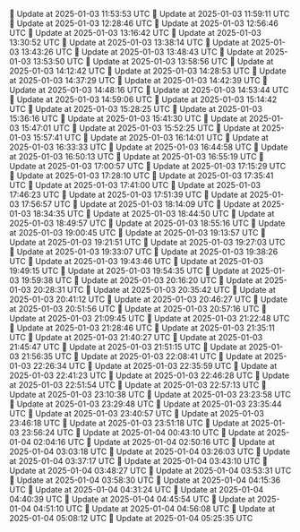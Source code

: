 🔄 Update at 2025-01-03 11:53:53 UTC
🔄 Update at 2025-01-03 11:59:11 UTC
🔄 Update at 2025-01-03 12:28:46 UTC
🔄 Update at 2025-01-03 12:56:46 UTC
🔄 Update at 2025-01-03 13:16:42 UTC
🔄 Update at 2025-01-03 13:30:52 UTC
🔄 Update at 2025-01-03 13:38:14 UTC
🔄 Update at 2025-01-03 13:43:26 UTC
🔄 Update at 2025-01-03 13:48:43 UTC
🔄 Update at 2025-01-03 13:53:50 UTC
🔄 Update at 2025-01-03 13:58:56 UTC
🔄 Update at 2025-01-03 14:12:42 UTC
🔄 Update at 2025-01-03 14:28:53 UTC
🔄 Update at 2025-01-03 14:37:29 UTC
🔄 Update at 2025-01-03 14:42:39 UTC
🔄 Update at 2025-01-03 14:48:16 UTC
🔄 Update at 2025-01-03 14:53:44 UTC
🔄 Update at 2025-01-03 14:59:06 UTC
🔄 Update at 2025-01-03 15:14:42 UTC
🔄 Update at 2025-01-03 15:28:25 UTC
🔄 Update at 2025-01-03 15:36:16 UTC
🔄 Update at 2025-01-03 15:41:30 UTC
🔄 Update at 2025-01-03 15:47:01 UTC
🔄 Update at 2025-01-03 15:52:25 UTC
🔄 Update at 2025-01-03 15:57:41 UTC
🔄 Update at 2025-01-03 16:14:01 UTC
🔄 Update at 2025-01-03 16:33:33 UTC
🔄 Update at 2025-01-03 16:44:58 UTC
🔄 Update at 2025-01-03 16:50:13 UTC
🔄 Update at 2025-01-03 16:55:19 UTC
🔄 Update at 2025-01-03 17:00:57 UTC
🔄 Update at 2025-01-03 17:15:29 UTC
🔄 Update at 2025-01-03 17:28:10 UTC
🔄 Update at 2025-01-03 17:35:41 UTC
🔄 Update at 2025-01-03 17:41:00 UTC
🔄 Update at 2025-01-03 17:46:23 UTC
🔄 Update at 2025-01-03 17:51:39 UTC
🔄 Update at 2025-01-03 17:56:57 UTC
🔄 Update at 2025-01-03 18:14:09 UTC
🔄 Update at 2025-01-03 18:34:35 UTC
🔄 Update at 2025-01-03 18:44:50 UTC
🔄 Update at 2025-01-03 18:49:57 UTC
🔄 Update at 2025-01-03 18:55:16 UTC
🔄 Update at 2025-01-03 19:00:45 UTC
🔄 Update at 2025-01-03 19:13:57 UTC
🔄 Update at 2025-01-03 19:21:51 UTC
🔄 Update at 2025-01-03 19:27:03 UTC
🔄 Update at 2025-01-03 19:33:07 UTC
🔄 Update at 2025-01-03 19:38:26 UTC
🔄 Update at 2025-01-03 19:43:46 UTC
🔄 Update at 2025-01-03 19:49:15 UTC
🔄 Update at 2025-01-03 19:54:35 UTC
🔄 Update at 2025-01-03 19:59:38 UTC
🔄 Update at 2025-01-03 20:16:20 UTC
🔄 Update at 2025-01-03 20:28:31 UTC
🔄 Update at 2025-01-03 20:35:42 UTC
🔄 Update at 2025-01-03 20:41:12 UTC
🔄 Update at 2025-01-03 20:46:27 UTC
🔄 Update at 2025-01-03 20:51:56 UTC
🔄 Update at 2025-01-03 20:57:16 UTC
🔄 Update at 2025-01-03 21:09:45 UTC
🔄 Update at 2025-01-03 21:22:48 UTC
🔄 Update at 2025-01-03 21:28:46 UTC
🔄 Update at 2025-01-03 21:35:11 UTC
🔄 Update at 2025-01-03 21:40:27 UTC
🔄 Update at 2025-01-03 21:45:47 UTC
🔄 Update at 2025-01-03 21:51:15 UTC
🔄 Update at 2025-01-03 21:56:35 UTC
🔄 Update at 2025-01-03 22:08:41 UTC
🔄 Update at 2025-01-03 22:26:34 UTC
🔄 Update at 2025-01-03 22:35:59 UTC
🔄 Update at 2025-01-03 22:41:23 UTC
🔄 Update at 2025-01-03 22:46:28 UTC
🔄 Update at 2025-01-03 22:51:54 UTC
🔄 Update at 2025-01-03 22:57:13 UTC
🔄 Update at 2025-01-03 23:10:38 UTC
🔄 Update at 2025-01-03 23:23:58 UTC
🔄 Update at 2025-01-03 23:29:48 UTC
🔄 Update at 2025-01-03 23:35:44 UTC
🔄 Update at 2025-01-03 23:40:57 UTC
🔄 Update at 2025-01-03 23:46:18 UTC
🔄 Update at 2025-01-03 23:51:18 UTC
🔄 Update at 2025-01-03 23:56:24 UTC
🔄 Update at 2025-01-04 00:43:10 UTC
🔄 Update at 2025-01-04 02:04:16 UTC
🔄 Update at 2025-01-04 02:50:16 UTC
🔄 Update at 2025-01-04 03:03:18 UTC
🔄 Update at 2025-01-04 03:26:03 UTC
🔄 Update at 2025-01-04 03:37:17 UTC
🔄 Update at 2025-01-04 03:43:10 UTC
🔄 Update at 2025-01-04 03:48:27 UTC
🔄 Update at 2025-01-04 03:53:31 UTC
🔄 Update at 2025-01-04 03:58:30 UTC
🔄 Update at 2025-01-04 04:15:36 UTC
🔄 Update at 2025-01-04 04:31:24 UTC
🔄 Update at 2025-01-04 04:40:39 UTC
🔄 Update at 2025-01-04 04:45:54 UTC
🔄 Update at 2025-01-04 04:51:10 UTC
🔄 Update at 2025-01-04 04:56:08 UTC
🔄 Update at 2025-01-04 05:08:12 UTC
🔄 Update at 2025-01-04 05:25:35 UTC
